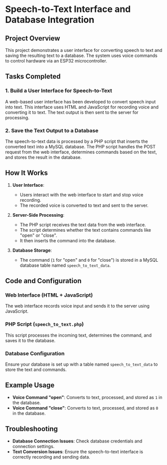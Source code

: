 # Speech-to-Text Interface and Database Integration

## Project Overview

This project demonstrates a user interface for converting speech to text and saving the resulting text to a database. The system uses voice commands to control hardware via an ESP32 microcontroller. 

## Tasks Completed

### 1. Build a User Interface for Speech-to-Text

A web-based user interface has been developed to convert speech input into text. This interface uses HTML and JavaScript for recording voice and converting it to text. The text output is then sent to the server for processing.

### 2. Save the Text Output to a Database

The speech-to-text data is processed by a PHP script that inserts the converted text into a MySQL database. The PHP script handles the POST request from the web interface, determines commands based on the text, and stores the result in the database.

## How It Works

1. **User Interface**: 
   - Users interact with the web interface to start and stop voice recording.
   - The recorded voice is converted to text and sent to the server.

2. **Server-Side Processing**:
   - The PHP script receives the text data from the web interface.
   - The script determines whether the text contains commands like "open" or "close".
   - It then inserts the command into the database.

3. **Database Storage**:
   - The command (`1` for "open" and `0` for "close") is stored in a MySQL database table named `speech_to_text_data`.

## Code and Configuration

### Web Interface (HTML + JavaScript)

The web interface records voice input and sends it to the server using JavaScript. 

### PHP Script (`speech_to_text.php`)

This script processes the incoming text, determines the command, and saves it to the database.

### Database Configuration

Ensure your database is set up with a table named `speech_to_text_data` to store the text and commands.

## Example Usage

- **Voice Command "open"**: Converts to text, processed, and stored as `1` in the database.
- **Voice Command "close"**: Converts to text, processed, and stored as `0` in the database.

## Troubleshooting

- **Database Connection Issues**: Check database credentials and connection settings.
- **Text Conversion Issues**: Ensure the speech-to-text interface is correctly recording and sending data.
